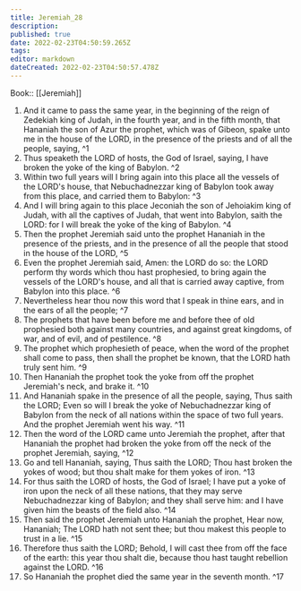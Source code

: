 ```yaml
---
title: Jeremiah_28
description: 
published: true
date: 2022-02-23T04:50:59.265Z
tags: 
editor: markdown
dateCreated: 2022-02-23T04:50:57.478Z
---
```


 Book:: [[Jeremiah]]
 1. And it came to pass the same year, in the beginning of the reign of Zedekiah king of Judah, in the fourth year, and in the fifth month, that Hananiah the son of Azur the prophet, which was of Gibeon, spake unto me in the house of the LORD, in the presence of the priests and of all the people, saying, ^1
 2. Thus speaketh the LORD of hosts, the God of Israel, saying, I have broken the yoke of the king of Babylon. ^2
 3. Within two full years will I bring again into this place all the vessels of the LORD's house, that Nebuchadnezzar king of Babylon took away from this place, and carried them to Babylon: ^3
 4. And I will bring again to this place Jeconiah the son of Jehoiakim king of Judah, with all the captives of Judah, that went into Babylon, saith the LORD: for I will break the yoke of the king of Babylon. ^4
 5. Then the prophet Jeremiah said unto the prophet Hananiah in the presence of the priests, and in the presence of all the people that stood in the house of the LORD, ^5
 6. Even the prophet Jeremiah said, Amen: the LORD do so: the LORD perform thy words which thou hast prophesied, to bring again the vessels of the LORD's house, and all that is carried away captive, from Babylon into this place. ^6
 7. Nevertheless hear thou now this word that I speak in thine ears, and in the ears of all the people; ^7
 8. The prophets that have been before me and before thee of old prophesied both against many countries, and against great kingdoms, of war, and of evil, and of pestilence. ^8
 9. The prophet which prophesieth of peace, when the word of the prophet shall come to pass, then shall the prophet be known, that the LORD hath truly sent him. ^9
 10. Then Hananiah the prophet took the yoke from off the prophet Jeremiah's neck, and brake it. ^10
 11. And Hananiah spake in the presence of all the people, saying, Thus saith the LORD; Even so will I break the yoke of Nebuchadnezzar king of Babylon from the neck of all nations within the space of two full years. And the prophet Jeremiah went his way. ^11
 12. Then the word of the LORD came unto Jeremiah the prophet, after that Hananiah the prophet had broken the yoke from off the neck of the prophet Jeremiah, saying, ^12
 13. Go and tell Hananiah, saying, Thus saith the LORD; Thou hast broken the yokes of wood; but thou shalt make for them yokes of iron. ^13
 14. For thus saith the LORD of hosts, the God of Israel; I have put a yoke of iron upon the neck of all these nations, that they may serve Nebuchadnezzar king of Babylon; and they shall serve him: and I have given him the beasts of the field also. ^14
 15. Then said the prophet Jeremiah unto Hananiah the prophet, Hear now, Hananiah; The LORD hath not sent thee; but thou makest this people to trust in a lie. ^15
 16. Therefore thus saith the LORD; Behold, I will cast thee from off the face of the earth: this year thou shalt die, because thou hast taught rebellion against the LORD. ^16
 17. So Hananiah the prophet died the same year in the seventh month. ^17
